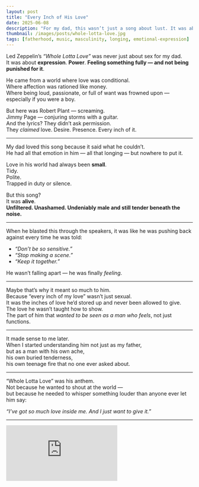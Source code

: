 ```yaml
---
layout: post
title: "Every Inch of His Love"
date: 2025-06-08
description: "For my dad, this wasn’t just a song about lust. It was about love without apology — the kind he never got to show growing up."
thumbnail: /images/posts/whole-lotta-love.jpg
tags: [fatherhood, music, masculinity, longing, emotional-expression]
---
```


Led Zeppelin’s *“Whole Lotta Love”* was never just about sex for my dad.  
It was about **expression**. **Power**. **Feeling something fully — and not being punished for it**.

He came from a world where love was conditional.  
Where affection was rationed like money.  
Where being loud, passionate, or full of want was frowned upon — especially if you were a boy.

But here was Robert Plant — screaming.  
Jimmy Page — conjuring storms with a guitar.  
And the lyrics? They didn’t ask permission.  
They *claimed* love. Desire. Presence. Every inch of it.

---

My dad loved this song because it said what he couldn’t.  
He had all that emotion in him — all that longing — but nowhere to put it.

Love in his world had always been **small**.  
Tidy.  
Polite.  
Trapped in duty or silence.

But this song?  
It was **alive**.  
**Unfiltered. Unashamed. Undeniably male and still tender beneath the noise.**

---

When he blasted this through the speakers, it was like he was pushing back against every time he was told:

- *“Don’t be so sensitive.”*  
- *“Stop making a scene.”*  
- *“Keep it together.”*

He wasn’t falling apart — he was finally *feeling*.

---

Maybe that’s why it meant so much to him.  
Because “every inch of my love” wasn’t just sexual.  
It was the inches of love he’d stored up and never been allowed to give.  
The love he wasn’t taught how to show.  
The part of him that *wanted to be seen as a man who feels*, not just functions.

---

It made sense to me later.  
When I started understanding him not just as my father,  
but as a man with his own ache,  
his own buried tenderness,  
his own teenage fire that no one ever asked about.

---

“Whole Lotta Love” was his anthem.  
Not because he wanted to shout at the world —  
but because he needed to whisper something louder than anyone ever let him say:

*“I’ve got so much love inside me. And I just want to give it.”*

---

<div class="video-container">
  <iframe src="https://www.youtube.com/embed/HQmmM_qwG4k"
    title="Led Zeppelin - Whole Lotta Love (Official Audio)" 
    frameborder="0" allow="accelerometer; autoplay; clipboard-write; 
    encrypted-media; gyroscope; picture-in-picture; web-share" 
    allowfullscreen></iframe>
</div>
